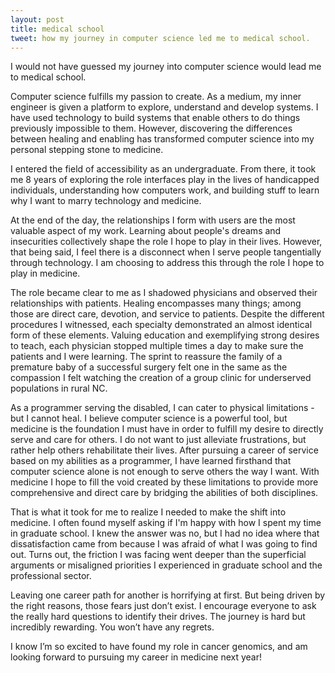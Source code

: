 ```yaml
--- 
layout: post 
title: medical school 
tweet: how my journey in computer science led me to medical school. 
---
```


I would not have guessed my journey into computer science would lead me to 
medical school.

Computer science fulfills my passion to create. As a medium, my inner engineer 
is given a platform to explore, understand and develop systems. I have used
technology to build systems that enable others to do things previously
impossible to them. However, discovering the differences between healing and
enabling has transformed computer science into my personal stepping stone to
medicine.

I entered the field of accessibility as an undergraduate. From there, it took 
me 8 years of exploring the role interfaces play in the lives of handicapped 
individuals, understanding how computers work, and building stuff to learn
why I want to marry technology and medicine. 

At the end of the day, the relationships I form with users are the most valuable 
aspect of my work. Learning about people's dreams and insecurities collectively 
shape the role I hope to play in their lives. However, that being said, I feel 
there is a disconnect when I serve people tangentially through technology. I 
am choosing to address this through the role I hope to play in medicine.

The role became clear to me as I shadowed physicians and observed their
relationships with patients. Healing encompasses many things; among  those are
direct care, devotion, and service to patients. Despite the different procedures
I witnessed, each specialty demonstrated an almost identical form of these
elements. Valuing education and exemplifying strong desires to teach, each
physician stopped multiple times a day to make sure the patients and I were
learning. The sprint to reassure the family of a premature baby of a successful
surgery felt one in the same as the compassion I felt watching the creation of 
a group clinic for underserved populations in rural NC. 

As a programmer serving the disabled, I can cater to physical limitations - but
I cannot heal. I believe computer science is a powerful tool, but medicine is
the foundation I must have in order to fulfill my desire to directly serve and
care for others. I do not want to just alleviate frustrations, but rather help
others rehabilitate their lives. After pursuing a career of service based on my
abilities as a programmer, I have learned firsthand that computer science alone
is not enough to serve others the way I want. With medicine I hope to fill the 
void created by these limitations to provide more comprehensive and direct care 
by bridging the abilities of both disciplines.

That is what it took for me to realize I needed to make the shift into medicine.
I often found myself asking if I'm happy with how I spent my time in graduate 
school. I knew the answer was no, but I had no idea where that dissatisfaction
came from because I was afraid of what I was going to find out. Turns out, the 
friction I was facing went deeper than the superficial arguments or misaligned
priorities I experienced in graduate school and the professional sector.

Leaving one career path for another is horrifying at first. But being driven by
the right reasons, those fears just don’t exist. I encourage everyone to ask the
really hard questions to identify their drives. The journey is hard but incredibly
rewarding. You won’t have any regrets.

I know I’m so excited to have found my role in cancer genomics, and am looking
forward to pursuing my career in medicine next year!
